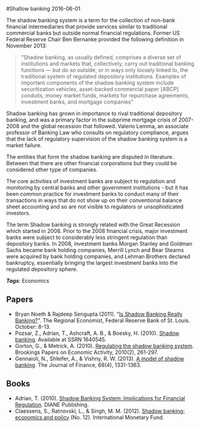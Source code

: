
#Shallow banking
2016-06-01

The shadow banking system is a term for the collection of non-bank financial intermediaries that provide services similar to traditional commercial banks but outside normal financial regulations. Former US Federal Reserve Chair Ben Bernanke provided the following definition in November 2013:

> "Shadow banking, as usually defined, comprises a diverse set of institutions and markets that, collectively, carry out traditional banking functions — but do so outside, or in ways only loosely linked to, the traditional system of regulated depository institutions. Examples of important components of the shadow banking system include securitization vehicles, asset-backed commercial paper [ABCP] conduits, money market funds, markets for repurchase agreements, investment banks, and mortgage companies"

Shadow banking has grown in importance to rival traditional depository banking, and was a primary factor in the subprime mortgage crisis of 2007-2008 and the global recession that followed. Valerio Lemma, an associate professor of Banking Law who consults on regulatory compliance, argues that the lack of regulatory supervision of the shadow banking system is a market failure.

The entities that form the shadow banking are disputed in literature. Between that there are other financial corporations but they could be considered other type of companies.

The core activities of investment banks are subject to regulation and monitoring by central banks and other government institutions - but it has been common practice for investment banks to conduct many of their transactions in ways that do not show up on their conventional balance sheet accounting and so are not visible to regulators or unsophisticated investors.

The term Shadow banking is strongly related with the Great Recession which started in 2008. Prior to the 2008 financial crisis, major investment banks were subject to considerably less stringent regulation than depository banks. In 2008, investment banks Morgan Stanley and Goldman Sachs became bank holding companies, Merrill Lynch and Bear Stearns were acquired by bank holding companies, and Lehman Brothers declared bankruptcy, essentially bringing the largest investment banks into the regulated depository sphere.

***Tags***: Economics

## Papers
* Bryan Noeth & Rajdeep Sengupta (2011). "[Is Shadow Banking Really Banking?](https://www.stlouisfed.org/Publications/Regional-Economist/October-2011/Is-Shadow-Banking-Really-Banking)". The Regional Economist, Federal Reserve Bank of St. Louis. October: 8-13.
* Pozsar, Z., Adrian, T., Ashcraft, A. B., & Boesky, H. (2010). [Shadow banking](http://citeseerx.ist.psu.edu/viewdoc/download?doi=10.1.1.178.7070&rep=rep1&type=pdf). Available at SSRN 1640545.
* Gorton, G., & Metrick, A. (2010). [Regulating the shadow banking system](http://www.brookings.edu/~/media/Research/Files/Articles/2010/9/bpea%20fall%20summary%20romer%20wolfers/2010b_bpea_gorton.PDF). Brookings Papers on Economic Activity, 2010(2), 261-297.
* Gennaioli, N., Shleifer, A., & Vishny, R. W. (2013). [A model of shadow banking](https://repositori.upf.edu/bitstream/handle/10230/19874/1283.pdf?sequence=1). The Journal of Finance, 68(4), 1331-1363.

## Books
* Adrian, T. (2010). [Shadow Banking System: Implications for Financial Regulation](). DIANE Publishing.
* Claessens, S., Ratnovski, L., & Singh, M. M. (2012). [Shadow banking: economics and policy](https://www.goodreads.com/book/show/20657830-shadow-banking) (No. 12). International Monetary Fund.


